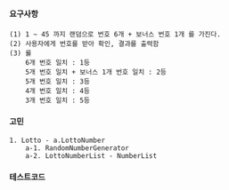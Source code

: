 #### 요구사항
    (1) 1 ~ 45 까지 랜덤으로 번호 6개 + 보너스 번호 1개 를 가진다.
    (2) 사용자에게 번호를 받아 확인, 결과를 출력함
    (3) 룰 
        6개 번호 일치 : 1등
        5개 번호 일치 + 보너스 1개 번호 일치 : 2등
        5개 번호 일치 : 3등
        4개 번호 일치 : 4등
        3개 번호 일치 : 5등
#### 고민
    1. Lotto - a.LottoNumber
        a-1. RandomNumberGenerator 
        a-2. LottoNumberList - NumberList
    
#### 테스트코드